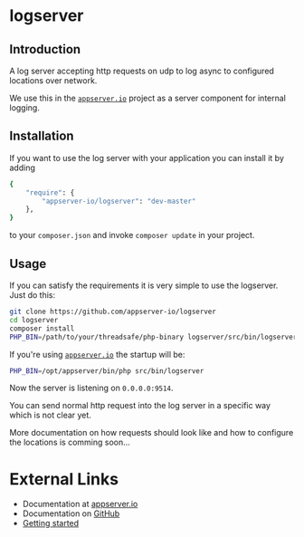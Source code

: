 # logserver

## Introduction

A log server accepting http requests on udp to log async to configured locations over network.

We use this in the [`appserver.io`](<http://www.appserver.io>) project as a server component for internal logging.

## Installation

If you want to use the log server with your application you can install it by adding

```sh
{
    "require": {
        "appserver-io/logserver": "dev-master"
    },
}
```

to your ```composer.json``` and invoke ```composer update``` in your project.

Usage
-----
If you can satisfy the requirements it is very simple to use the logserver. Just do this:
```bash
git clone https://github.com/appserver-io/logserver
cd logserver
composer install
PHP_BIN=/path/to/your/threadsafe/php-binary logserver/src/bin/logserver
```
If you're using [`appserver.io`](<http://www.appserver.io>) the startup will be:
```bash
PHP_BIN=/opt/appserver/bin/php src/bin/logserver
```

Now the server is listening on ```0.0.0.0:9514```.

You can send normal http request into the log server in a specific way which is not clear yet.

More documentation on how requests should look like and how to configure the locations is comming soon...


# External Links

* Documentation at [appserver.io](http://docs.appserver.io)
* Documentation on [GitHub](https://github.com/techdivision/TechDivision_AppserverDocumentation)
* [Getting started](https://github.com/techdivision/TechDivision_AppserverDocumentation/tree/master/docs/getting-started)
